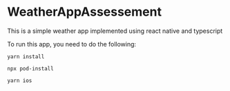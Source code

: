 # WeatherAppAssessement
This is a simple weather app implemented using react native and typescript

To run this app, you need to do the following:

`yarn install`

`npx pod-install`

`yarn ios`
